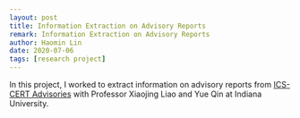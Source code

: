 ```yaml
---
layout: post
title: Information Extraction on Advisory Reports
remark: Information Extraction on Advisory Reports
author: Haomin Lin
date: 2020-07-06
tags: [research project]
---
```


In this project, I worked to extract information on advisory reports from [ICS-CERT Advisories](https://us-cert.cisa.gov/ics/advisories) with Professor Xiaojing Liao and Yue Qin at Indiana University.
